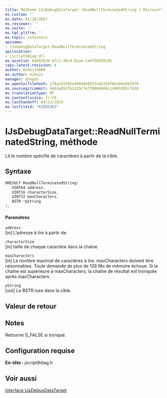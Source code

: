 ```yaml
---
title: Méthode IJsDebugDataTarget::ReadNullTerminatedString | Microsoft Docs
ms.custom: ''
ms.date: 01/18/2017
ms.reviewer: ''
ms.suite: ''
ms.tgt_pltfrm: ''
ms.topic: reference
apiname:
- IJsDebugDataTarget.ReadNullTerminatedString
apilocation:
- jscript9diag.dll
ms.assetid: 64683b39-6fc2-40c4-82ae-2a6f58d392d5
caps.latest.revision: 4
author: mikejo5000
ms.author: mikejo
manager: ghogen
ms.openlocfilehash: 178a2d3705e4904de9253c02319f6ba94e567d76
ms.sourcegitcommit: 94b3a052fb1229c7e7f8804b09c1d403385c7630
ms.translationtype: MT
ms.contentlocale: fr-FR
ms.lasthandoff: 04/23/2019
ms.locfileid: "62582363"
---
```

# <a name="ijsdebugdatatargetreadnullterminatedstring-method"></a>IJsDebugDataTarget::ReadNullTerminatedString, méthode
Lit le nombre spécifié de caractères à partir de la cible.  
  
## <a name="syntax"></a>Syntaxe  
  
```cpp
HRESULT ReadNullTerminatedString(  
   UINT64 address,  
   UINT16 characterSize,  
   UINT32 maxCharacters,  
   BSTR *pString  
);  
```  
  
#### <a name="parameters"></a>Paramètres  
 `address`  
 [in] L’adresse à lire à partir de.  
  
 `characterSize`  
 [in] taille de chaque caractère dans la chaîne  
  
 `maxCharacters`  
 [in] Le nombre maximal de caractères à lire. maxCharacters doivent être raisonnables. Toute demande de plus de 128 Mo de mémoire échoue.  Si la chaîne est supérieure à maxCharacters, la chaîne de résultat est tronquée après maxCharacters.  
  
 `pString`  
 [out] Le BSTR lues dans la cible.  
  
## <a name="return-value"></a>Valeur de retour  
  
## <a name="remarks"></a>Notes  
 Retourne S_FALSE si tronqué.  
  
## <a name="requirements"></a>Configuration requise  
 **En-tête :** jscript9diag.h  
  
## <a name="see-also"></a>Voir aussi  
 [Interface IJsDebugDataTarget](../../winscript/reference/ijsdebugdatatarget-interface.md)